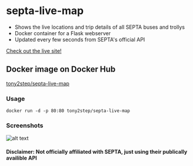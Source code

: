 # septa-live-map
* Shows the live locations and trip details of all SEPTA buses and trollys
* Docker container for a Flask webserver
* Updated every few seconds from SEPTA's official API

[Check out the live site!](https://septa-live-map.boj4ck.com/) 

## Docker image on Docker Hub
[tony2step/septa-live-map](https://hub.docker.com/r/tony2step/septa-live-mapl)

### Usage
```docker run -d -p 80:80 tony2step/septa-live-map```

### Screenshots
![alt text](https://github.com/TonyTwoStep/septa-live-map/blob/master/screenshots/SeptaLiveMap.png)

#### Disclaimer: Not officially affiliated with SEPTA, just using their publically availible API
